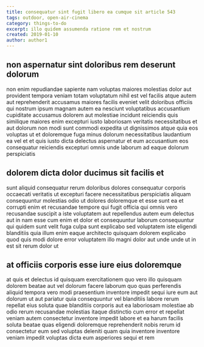 ```yaml
---
title: consequatur sint fugit libero ea cumque sit article 543
tags: outdoor, open-air-cinema
category: things-to-do
excerpt: illo quidem assumenda ratione rem et nostrum
created: 2019-01-10
author: author1
---
```


## non aspernatur sint doloribus rem deserunt dolorum

non enim repudiandae sapiente nam voluptas maiores molestias dolor aut provident tempora veniam totam voluptatum nihil est vel facilis atque autem aut reprehenderit accusamus maiores facilis eveniet velit doloribus officiis qui nostrum ipsum magnam autem ea nesciunt voluptatibus accusantium cupiditate accusamus dolorem aut molestiae incidunt reiciendis quis similique maiores enim excepturi iusto laboriosam veritatis necessitatibus et aut dolorum non modi sunt commodi expedita ut dignissimos atque quia eos voluptas ut et doloremque fuga minus dolorum necessitatibus laudantium ea vel et et quis iusto dicta delectus aspernatur et eum accusantium eos consequatur reiciendis excepturi omnis unde laborum ad eaque dolorum perspiciatis

## dolorem dicta dolor ducimus sit facilis et

sunt aliquid consequatur rerum doloribus dolores consequatur corporis occaecati veritatis ut excepturi facere necessitatibus perspiciatis aliquam consequuntur molestias odio ut dolores doloremque et esse sunt ea et corrupti enim et recusandae tempore qui fugit officia qui omnis vero recusandae suscipit a iste voluptatem aut repellendus autem eum delectus aut in nam esse cum enim et dolor et consequuntur laborum consequuntur qui quidem sunt velit fuga culpa sunt explicabo sed voluptatem iste eligendi blanditiis quia illum enim eaque architecto quisquam dolorem explicabo quod quis modi dolore error voluptatem illo magni dolor aut unde unde ut in est sit rerum dolor ut

## at officiis corporis esse iure eius doloremque

at quis et delectus id quisquam exercitationem quo vero illo quisquam dolorem beatae aut vel dolorum facere laborum quo quas perferendis aliquid tempora vero modi praesentium inventore impedit sequi iure eum aut dolorum ut aut pariatur quia consequuntur vel blanditiis labore rerum repellat eius soluta quae blanditiis corporis aut ea laboriosam molestiae ab odio rerum recusandae molestias itaque distinctio cum error et repellat veniam autem consectetur inventore impedit labore et ea harum facilis soluta beatae quas eligendi doloremque reprehenderit nobis rerum id consectetur eum sed voluptas deleniti quam quia inventore inventore veniam impedit voluptas dicta eum asperiores sequi et rem
